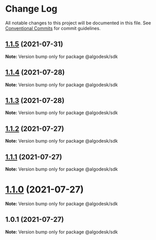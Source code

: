 # Change Log

All notable changes to this project will be documented in this file.
See [Conventional Commits](https://conventionalcommits.org) for commit guidelines.

## [1.1.5](https://github.com/algodesk-io/algodesk-monorepo/compare/@algodesk/sdk@1.1.4...@algodesk/sdk@1.1.5) (2021-07-31)

**Note:** Version bump only for package @algodesk/sdk





## [1.1.4](https://github.com/algodesk-io/algodesk-monorepo/compare/@algodesk/sdk@1.1.3...@algodesk/sdk@1.1.4) (2021-07-28)

**Note:** Version bump only for package @algodesk/sdk





## [1.1.3](https://github.com/algodesk-io/algodesk-monorepo/compare/@algodesk/sdk@1.1.2...@algodesk/sdk@1.1.3) (2021-07-28)

**Note:** Version bump only for package @algodesk/sdk





## [1.1.2](https://github.com/algodesk-io/algodesk-monorepo/compare/@algodesk/sdk@1.1.1...@algodesk/sdk@1.1.2) (2021-07-27)

**Note:** Version bump only for package @algodesk/sdk





## [1.1.1](https://github.com/algodesk-io/algodesk-monorepo/compare/@algodesk/sdk@1.1.0...@algodesk/sdk@1.1.1) (2021-07-27)

**Note:** Version bump only for package @algodesk/sdk





# [1.1.0](https://github.com/algodesk-io/algodesk-monorepo/compare/@algodesk/sdk@1.0.1...@algodesk/sdk@1.1.0) (2021-07-27)

**Note:** Version bump only for package @algodesk/sdk





## 1.0.1 (2021-07-27)

**Note:** Version bump only for package @algodesk/sdk
